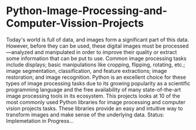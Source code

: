 # Python-Image-Processing-and-Computer-Vission-Projects
Today's world is full of data, and images form a significant part of this data. However, before they can be used, these digital images must be processed—analyzed and manipulated in order to improve their quality or extract some information that can be put to use.
Common image processing tasks include displays; basic manipulations like cropping, flipping, rotating, etc.; image segmentation, classification, and feature extractions; image restoration; and image recognition. Python is an excellent choice for these types of image processing tasks due to its growing popularity as a scientific programming language and the free availability of many state-of-the-art image processing tools in its ecosystem.
This projects looks at 10 of the most commonly used Python libraries for image processing and computer vision projects tasks. 
These libraries provide an easy and intuitive way to transform images and make sense of the underlying data.
Status: Implemetation in Progress...
